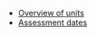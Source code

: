 - [Overview of units](Misc/_TEMPLATE_UnitsCompleted_Sem1_2024_ICT50220.xls)
- [Assessment dates](Misc/01b_ICT50220_AssessmentDates_Sem1_2024.xls)

